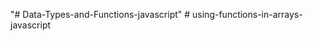 "# Data-Types-and-Functions-javascript" 
#   u s i n g - f u n c t i o n s - i n - a r r a y s - j a v a s c r i p t  
 